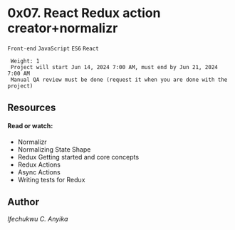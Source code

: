 # 0x07. React Redux action creator+normalizr
 `Front-end` `JavaScript` `ES6` `React`
```
 Weight: 1
 Project will start Jun 14, 2024 7:00 AM, must end by Jun 21, 2024 7:00 AM
 Manual QA review must be done (request it when you are done with the project)
```

## Resources
#### Read or watch:

* Normalizr
* Normalizing State Shape
* Redux Getting started and core concepts
* Redux Actions
* Async Actions
* Writing tests for Redux

## Author
_Ifechukwu C. Anyika_
